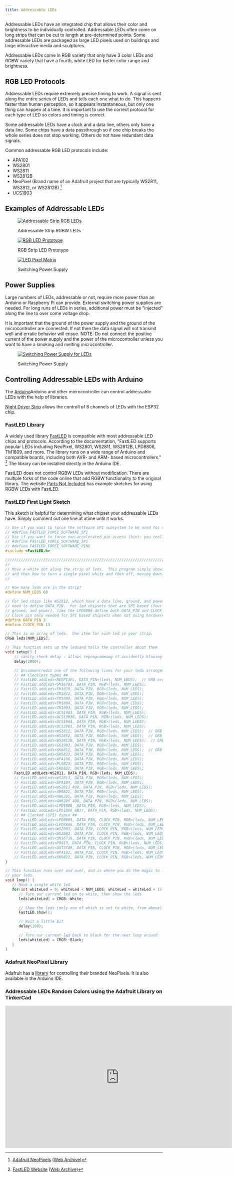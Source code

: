 ```yaml
---
title: Addressable LEDs
---
```


Addressable LEDs have an integrated chip that allows their color and brightness to be individually controlled. Addressable LEDs often come on long strips that can be cut to length at pre-determined points. Some addressable LEDs are packaged as large LED pixels used on buildings and large interactive media and sculptures.

Addressable LEDs come in RGB variety that only have 3 color LEDs and RGBW variety that have a fourth, white LED for better color range and brightness.

## RGB LED Protocols

Addressable LEDs require extremely precise timing to work. A signal is sent along the entire series of LEDs and tells each one what to do. This happens faster than human perception, so it appears instantaneous, but only one thing can happen at a time. It is important to use the correct protocol for each type of LED so colors and timing is correct.

Some addressable LEDs have a clock and a data line, others only have a data line. Some chips have a data passthrough so if one chip breaks the whole series does not stop working. Others do not have redundant data signals.

Common addressable RGB LED protocols include:

- APA102
- WS2801
- WS2811
- WS2812B
- NeoPixel (Brand name of an Adafruit project that are typically WS2811, WS2812, or WS2812B) [^1]
- UCS1903

## Examples of Addressable LEDs

<div class="gallery-grid">

<figure>

[![Addressable Strip RGB LEDs](./attachments/2023-addressable-strip-rgb-leds.jpg)](./attachments/2023-addressable-strip-rgb-leds.jpg)

<figcaption>

Addressable Strip RGBW LEDs

</figcaption>
</figure>

<figure>

[![RGB LED Prototype](./attachments/2018-rgb-strip-leds-illuminated-prototype.jpg)](./attachments/2018-rgb-strip-leds-illuminated-prototype.jpg)

<figcaption>

RGB Strip LED Prototype

</figcaption>
</figure>

<figure>

[![LED Pixel Matrix](./attachments/2018-led-pixel-matrix.jpg)](./attachments/2018-led-pixel-matrix.jpg)

<figcaption>

Switching Power Supply

</figcaption>
</figure>

</div>

## Power Supplies

Large numbers of LEDs, addressable or not, require more power than an Arduino or Raspberry Pi can provide. External switching power supplies are needed. For long runs of LEDs in series, additional power must be "injected" along the line to over come voltage drop.

It is important that the ground of the power supply and the ground of the microcontroller are connected. If not then the data signal will not transmit well and erratic behavior will ensue. NOTE: Do not connect the positive current of the power supply and the power of the microcontroller unless you want to have a smoking and melting microcontroller.

<figure>

[![Switching Power Supply for LEDs](./attachments/2018-switching-power-supply.jpg)](attachments/2018-switching-power-supply.jpg)

<figcaption>

Switching Power Supply

</figcaption>
</figure>

## Controlling Addressable LEDs with Arduino

The [Arduino](../arduino/arduino-introduction.md)Arduino and other microcontroller can control addressable LEDs with the help of libraries.

[Night Driver Strip](https://github.com/PlummersSoftwareLLC/NightDriverStrip) allows the controll of 8 channels of LEDs with the ESP32 chip.

### FastLED Library

A widely used library [FastLED](https://fastled.io/) is compatible with most addressable LED chips and protocols. According to the documentation, "FastLED supports popular LEDs including NeoPixel, WS2801, WS2811, WS2812B, LPD8806, TM1809, and more. The library runs on a wide range of Arduino and compatible boards, including both AVR- and ARM- based microcontrollers." [^2] The library can be installed directly in the Arduino IDE.

FastLED does not control RGBW LEDs without modification. There are multiple forks of the code online that add RGBW functionality to the original library. The website [Parts Not Included](https://www.partsnotincluded.com/fastled-rgbw-neopixels-sk6812/) has example sketches for using RGBW LEDs with FastLED.

### FastLED First Light Sketch

This sketch is helpful for determining what chipset your addressable LEDs have. Simply comment out one line at atime until it works.

```C
// Use if you want to force the software SPI subsystem to be used for some reason (generally, you don't)
// #define FASTLED_FORCE_SOFTWARE_SPI
// Use if you want to force non-accelerated pin access (hint: you really don't, it breaks lots of things)
// #define FASTLED_FORCE_SOFTWARE_SPI
// #define FASTLED_FORCE_SOFTWARE_PINS
#include <FastLED.h>

///////////////////////////////////////////////////////////////////////////////////////////
//
// Move a white dot along the strip of leds.  This program simply shows how to configure the leds,
// and then how to turn a single pixel white and then off, moving down the line of pixels.
//

// How many leds are in the strip?
#define NUM_LEDS 60

// For led chips like WS2812, which have a data line, ground, and power, you just
// need to define DATA_PIN.  For led chipsets that are SPI based (four wires - data, clock,
// ground, and power), like the LPD8806 define both DATA_PIN and CLOCK_PIN
// Clock pin only needed for SPI based chipsets when not using hardware SPI
#define DATA_PIN 3
#define CLOCK_PIN 13

// This is an array of leds.  One item for each led in your strip.
CRGB leds[NUM_LEDS];

// This function sets up the ledsand tells the controller about them
void setup() {
	// sanity check delay - allows reprogramming if accidently blowing power w/leds
   	delay(2000);

    // Uncomment/edit one of the following lines for your leds arrangement.
    // ## Clockless types ##
    // FastLED.addLeds<NEOPIXEL, DATA_PIN>(leds, NUM_LEDS);  // GRB ordering is assumed
    // FastLED.addLeds<SM16703, DATA_PIN, RGB>(leds, NUM_LEDS);
    // FastLED.addLeds<TM1829, DATA_PIN, RGB>(leds, NUM_LEDS);
    // FastLED.addLeds<TM1812, DATA_PIN, RGB>(leds, NUM_LEDS);
    // FastLED.addLeds<TM1809, DATA_PIN, RGB>(leds, NUM_LEDS);
    // FastLED.addLeds<TM1804, DATA_PIN, RGB>(leds, NUM_LEDS);
    // FastLED.addLeds<TM1803, DATA_PIN, RGB>(leds, NUM_LEDS);
    // FastLED.addLeds<UCS1903, DATA_PIN, RGB>(leds, NUM_LEDS);
    // FastLED.addLeds<UCS1903B, DATA_PIN, RGB>(leds, NUM_LEDS);
    // FastLED.addLeds<UCS1904, DATA_PIN, RGB>(leds, NUM_LEDS);
    // FastLED.addLeds<UCS2903, DATA_PIN, RGB>(leds, NUM_LEDS);
    // FastLED.addLeds<WS2812, DATA_PIN, RGB>(leds, NUM_LEDS);  // GRB ordering is typical
    // FastLED.addLeds<WS2852, DATA_PIN, RGB>(leds, NUM_LEDS);  // GRB ordering is typical
    // FastLED.addLeds<WS2812B, DATA_PIN, RGB>(leds, NUM_LEDS);  // GRB ordering is typical
    // FastLED.addLeds<GS1903, DATA_PIN, RGB>(leds, NUM_LEDS);
    // FastLED.addLeds<SK6812, DATA_PIN, RGB>(leds, NUM_LEDS);  // GRB ordering is typical
    // FastLED.addLeds<SK6822, DATA_PIN, RGB>(leds, NUM_LEDS);
    // FastLED.addLeds<APA106, DATA_PIN, RGB>(leds, NUM_LEDS);
    // FastLED.addLeds<PL9823, DATA_PIN, RGB>(leds, NUM_LEDS);
    // FastLED.addLeds<SK6822, DATA_PIN, RGB>(leds, NUM_LEDS);
    FastLED.addLeds<WS2811, DATA_PIN, RGB>(leds, NUM_LEDS);
    // FastLED.addLeds<WS2813, DATA_PIN, RGB>(leds, NUM_LEDS);
    // FastLED.addLeds<APA104, DATA_PIN, RGB>(leds, NUM_LEDS);
    // FastLED.addLeds<WS2811_400, DATA_PIN, RGB>(leds, NUM_LEDS);
    // FastLED.addLeds<GE8822, DATA_PIN, RGB>(leds, NUM_LEDS);
    // FastLED.addLeds<GW6205, DATA_PIN, RGB>(leds, NUM_LEDS);
    // FastLED.addLeds<GW6205_400, DATA_PIN, RGB>(leds, NUM_LEDS);
    // FastLED.addLeds<LPD1886, DATA_PIN, RGB>(leds, NUM_LEDS);
    // FastLED.addLeds<LPD1886_8BIT, DATA_PIN, RGB>(leds, NUM_LEDS);
    // ## Clocked (SPI) types ##
    // FastLED.addLeds<LPD6803, DATA_PIN, CLOCK_PIN, RGB>(leds, NUM_LEDS);  // GRB ordering is typical
    // FastLED.addLeds<LPD8806, DATA_PIN, CLOCK_PIN, RGB>(leds, NUM_LEDS);  // GRB ordering is typical
    // FastLED.addLeds<WS2801, DATA_PIN, CLOCK_PIN, RGB>(leds, NUM_LEDS);
    // FastLED.addLeds<WS2803, DATA_PIN, CLOCK_PIN, RGB>(leds, NUM_LEDS);
    // FastLED.addLeds<SM16716, DATA_PIN, CLOCK_PIN, RGB>(leds, NUM_LEDS);
    // FastLED.addLeds<P9813, DATA_PIN, CLOCK_PIN, RGB>(leds, NUM_LEDS);  // BGR ordering is typical
    // FastLED.addLeds<DOTSTAR, DATA_PIN, CLOCK_PIN, RGB>(leds, NUM_LEDS);  // BGR ordering is typical
    // FastLED.addLeds<APA102, DATA_PIN, CLOCK_PIN, RGB>(leds, NUM_LEDS);  // BGR ordering is typical
    // FastLED.addLeds<SK9822, DATA_PIN, CLOCK_PIN, RGB>(leds, NUM_LEDS);  // BGR ordering is typical
}

// This function runs over and over, and is where you do the magic to light
// your leds.
void loop() {
   // Move a single white led
   for(int whiteLed = 0; whiteLed < NUM_LEDS; whiteLed = whiteLed + 1) {
      // Turn our current led on to white, then show the leds
      leds[whiteLed] = CRGB::White;

      // Show the leds (only one of which is set to white, from above)
      FastLED.show();

      // Wait a little bit
      delay(100);

      // Turn our current led back to black for the next loop around
      leds[whiteLed] = CRGB::Black;
   }
}


```

### Adafruit NeoPixel Library

Adafruit has a [library](https://github.com/adafruit/Adafruit_NeoPixel) for controlling their branded NeoPixels. It is also available in the Arduino IDE.

### Addressable LEDs Random Colors using the Adafruit Library on TinkerCad

<div class="iframe-tinkercad-container">
<iframe class="responsiveIframe" width="725" height="453" src="https://www.tinkercad.com/embed/hRsU8xdhLpn?editbtn=1" frameborder="0" marginwidth="0" marginheight="0" scrolling="no"></iframe>
</div>

[^1]: [Adafruit NeoPixels](https://www.adafruit.com/category/168) ([Web Archive](https://web.archive.org/web/20230315044545/https://www.adafruit.com/category/168))
[^2]: [FastLED Website](https://fastled.io/) ([Web Archive](https://web.archive.org/web/20230102003425/https://fastled.io/))
